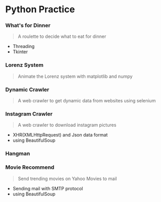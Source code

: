 # Python Practice


### What's for Dinner 
> A roulette to decide what to eat for dinner
- Threading
- Tkinter

### Lorenz System
> Animate the Lorenz system with matplotlib and numpy

### Dynamic Crawler
> A web crawler to get dynamic data from websites using selenium

### Instagram Crawler
> A web crawler to download instagram pictures
- XHR(XMLHttpRequest) and Json data format
- using BeautifulSoup

### Hangman

### Movie Recommend
> Send trending movies on Yahoo Movies to mail
* Sending mail with SMTP protocol
* using BeautifulSoup
